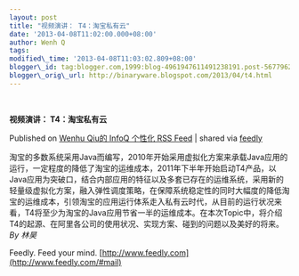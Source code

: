 ```yaml
--- 
layout: post 
title: "视频演讲： T4：淘宝私有云" 
date: '2013-04-08T11:02:00.000+08:00' 
author: Wenh Q
tags:
modified\_time: '2013-04-08T11:03:02.809+08:00' 
blogger\_id: tag:blogger.com,1999:blog-4961947611491238191.post-5677962976188410471
blogger\_orig\_url: http://binaryware.blogspot.com/2013/04/t4.html
---
```



 
<div class="article">

<div class="header">

**视频演讲： T4：淘宝私有云**

</div>

<div class="source">

Published on [Wenhu Qiu的 InfoQ 个性化 RSS
Feed](http://www.infoq.com/cn/presentations/tfour-taobao-private-cloud)
| shared via [feedly](http://www.feedly.com)

</div>

<div>

淘宝的多数系统采用Java而编写，2010年开始采用虚拟化方案来承载Java应用的运行，一定程度的降低了淘宝的运维成本，2011年下半年开始启动T4产品，以Java应用为突破口，结合内部应用的特征以及多套已存在的运维系统，采用新的轻量级虚拟化方案，融入弹性调度策略，在保障系统稳定性的同时大幅度的降低淘宝的运维成本，引领淘宝的应用运行体系走入私有云时代，从目前的运行状况来看，T4将至少为淘宝的Java应用节省一半的运维成本。在本次Topic中，将介绍T4的起源、在阿里各公司的使用状况、实现方案、碰到的问题以及美好的将来。
*By 林昊*

</div>




</div>

<div class="footer">

Feedly. Feed your mind.
[http://www.feedly.com](http://www.feedly.com/#mail)

</div>
